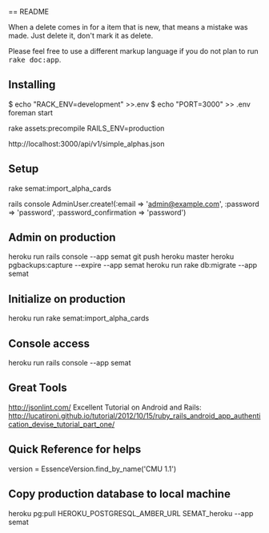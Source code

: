 == README

When a delete comes in for a item that is new, that means a mistake was made. Just delete it, don't mark it as delete.






Please feel free to use a different markup language if you do not plan to run
<tt>rake doc:app</tt>.

## Installing
$ echo "RACK_ENV=development" >>.env
$ echo "PORT=3000" >> .env
foreman start


rake assets:precompile RAILS_ENV=production



 http://localhost:3000/api/v1/simple_alphas.json




## Setup
rake semat:import_alpha_cards

rails console
AdminUser.create!(:email => 'admin@example.com', :password => 'password', :password_confirmation => 'password')


## Admin on production
heroku run rails console --app semat
git push heroku master
heroku pgbackups:capture --expire --app semat
heroku run rake db:migrate --app semat

## Initialize on production
heroku run rake semat:import_alpha_cards

## Console access
heroku run rails console --app semat

## Great Tools
http://jsonlint.com/
Excellent Tutorial on Android and Rails: http://lucatironi.github.io/tutorial/2012/10/15/ruby_rails_android_app_authentication_devise_tutorial_part_one/

## Quick Reference for helps
version = EssenceVersion.find_by_name('CMU 1.1')

## Copy production database to local machine
heroku pg:pull HEROKU_POSTGRESQL_AMBER_URL SEMAT_heroku --app semat
